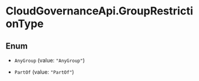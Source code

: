 # CloudGovernanceApi.GroupRestrictionType

## Enum


* `AnyGroup` (value: `"AnyGroup"`)

* `PartOf` (value: `"PartOf"`)


